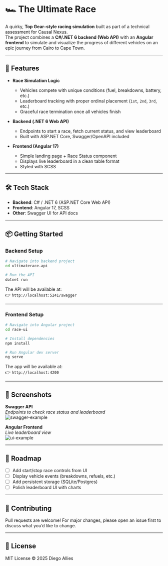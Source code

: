 

# 🏎️ The Ultimate Race  

A quirky, **Top Gear–style racing simulation** built as part of a technical assessment for Causal Nexus.  
The project combines a **C#/.NET 6 backend (Web API)** with an **Angular frontend** to simulate and visualize the progress of different vehicles on an epic journey from Cairo to Cape Town.  

---

## 🚀 Features  
- **Race Simulation Logic**
  - Vehicles compete with unique conditions (fuel, breakdowns, battery, etc.)
  - Leaderboard tracking with proper ordinal placement (`1st`, `2nd`, `3rd`, etc.)
  - Graceful race termination once all vehicles finish  

- **Backend (.NET 6 Web API)**
  - Endpoints to start a race, fetch current status, and view leaderboard
  - Built with ASP.NET Core, Swagger/OpenAPI included  

- **Frontend (Angular 17)**
  - Simple landing page + Race Status component
  - Displays live leaderboard in a clean table format  
  - Styled with SCSS  

---

## 🛠️ Tech Stack  
- **Backend**: C# / .NET 6 (ASP.NET Core Web API)  
- **Frontend**: Angular 17, SCSS  
- **Other**: Swagger UI for API docs  

---

## 📦 Getting Started  

### Backend Setup
```bash
# Navigate into backend project
cd ultimaterace.api

# Run the API
dotnet run
```
The API will be available at:  
👉 `http://localhost:5241/swagger`

---

### Frontend Setup
```bash
# Navigate into Angular project
cd race-ui

# Install dependencies
npm install

# Run Angular dev server
ng serve
```
The app will be available at:  
👉 `http://localhost:4200`

---

## 📸 Screenshots  

**Swagger API**  
_Endpoints to check race status and leaderboard_  
![swagger-example](docs/swagger.png)

**Angular Frontend**  
_Live leaderboard view_  
![ui-example](docs/ui.png)  

---

## 📌 Roadmap  
- [ ] Add start/stop race controls from UI  
- [ ] Display vehicle events (breakdowns, refuels, etc.)  
- [ ] Add persistent storage (SQLite/Postgres)  
- [ ] Polish leaderboard UI with charts  

---

## 🤝 Contributing  
Pull requests are welcome! For major changes, please open an issue first to discuss what you’d like to change.  

---

## 📄 License  
MIT License © 2025 Diego Allies  
